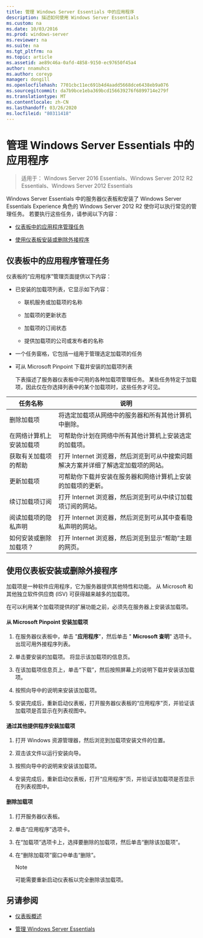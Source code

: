 ```yaml
---
title: 管理 Windows Server Essentials 中的应用程序
description: 描述如何使用 Windows Server Essentials
ms.custom: na
ms.date: 10/03/2016
ms.prod: windows-server
ms.reviewer: na
ms.suite: na
ms.tgt_pltfrm: na
ms.topic: article
ms.assetid: ae89c46a-0afd-4858-9150-ec97650f45a4
author: nnamuhcs
ms.author: coreyp
manager: dongill
ms.openlocfilehash: 7701cbc11ec691b4d4aadd5668dce6438eb9a076
ms.sourcegitcommit: da7b9bce1eba369bcd156639276f6899714e279f
ms.translationtype: MT
ms.contentlocale: zh-CN
ms.lasthandoff: 03/26/2020
ms.locfileid: "80311418"
---
```

# <a name="manage-applications-in-windows-server-essentials"></a>管理 Windows Server Essentials 中的应用程序

>适用于： Windows Server 2016 Essentials、Windows Server 2012 R2 Essentials、Windows Server 2012 Essentials
 
 Windows Server Essentials 中的服务器仪表板和安装了 Windows Server Essentials Experience 角色的 Windows Server 2012 R2 使你可以执行常见的管理任务。 若要执行这些任务，请参阅以下内容：  
  
-   [仪表板中的应用程序管理任务](Manage-Applications-in-Windows-Server-Essentials.md#BKMK_1)  
  
-   [使用仪表板安装或删除外接程序](Manage-Applications-in-Windows-Server-Essentials.md#BKMK_2)  
  
##  <a name="application-management-tasks-in-the-dashboard"></a><a name="BKMK_1"></a>仪表板中的应用程序管理任务  
 仪表板的“应用程序”管理页面提供以下内容：  
  
- 已安装的加载项列表，它显示如下内容：  
  
  -   联机服务或加载项的名称  
  
  -   加载项的更新状态  
  
  -   加载项的订阅状态  
  
  -   提供加载项的公司或发布者的名称  
  
- 一个任务窗格，它包括一组用于管理选定加载项的任务  
  
- 可从 Microsoft Pinpoint 下载并安装的加载项列表  
  
  下表描述了服务器仪表板中可用的各种加载项管理任务。 某些任务特定于加载项，因此仅在你选择列表中的某个加载项时，这些任务才可见。  
  
|任务名称|说明|  
|---------------|-----------------|  
|删除加载项|将选定加载项从网络中的服务器和所有其他计算机中删除。|  
|在网络计算机上安装加载项|可帮助你计划在网络中所有其他计算机上安装选定的加载项。|  
|获取有关加载项的帮助|打开 Internet 浏览器，然后浏览到可从中搜索问题解决方案并详细了解选定加载项的网站。|  
|更新加载项|可帮助你下载并安装在服务器和网络计算机上安装的加载项的更新。|  
|续订加载项订阅|打开 Internet 浏览器，然后浏览到可从中续订加载项订阅的网站。|  
|阅读加载项的隐私声明|打开 Internet 浏览器，然后浏览到可从其中查看隐私声明的网站。|  
|如何安装或删除加载项？|打开 Internet 浏览器，然后浏览到显示“帮助”主题的网页。|  
  
##  <a name="install-or-remove-add-ins-using-the-dashboard"></a><a name="BKMK_2"></a>使用仪表板安装或删除外接程序  
 加载项是一种软件应用程序，它为服务器提供其他特性和功能。 从 Microsoft 和其他独立软件供应商 (ISV) 可获得越来越多的加载项。  
  
 在可以利用某个加载项提供的扩展功能之前，必须先在服务器上安装该加载项。  
  
#### <a name="to-install-an-add-in-from-microsoft-pinpoint"></a>从 Microsoft Pinpoint 安装加载项  
  
1.  在服务器仪表板中，单击 "**应用程序**"，然后单击 " **Microsoft 查明**" 选项卡。 出现可用外接程序列表。  
  
2.  单击要安装的加载项。 将显示该加载项的信息页。  
  
3.  在该加载项信息页上，单击“下载”，然后按照屏幕上的说明下载并安装该加载项。  
  
4.  按照向导中的说明来安装该加载项。  
  
5.  安装完成后，重新启动仪表板，打开服务器仪表板的“应用程序”页，并验证该加载项是否显示在列表视图中。  
  
#### <a name="to-install-an-add-in-from-another-provider"></a>通过其他提供程序安装加载项  
  
1.  打开 Windows 资源管理器，然后浏览到加载项安装文件的位置。  
  
2.  双击该文件以运行安装向导。  
  
3.  按照向导中的说明来安装该加载项。  
  
4.  安装完成后，重新启动仪表板，打开“应用程序”页，并验证该加载项是否显示在列表视图中。  
  
#### <a name="to-remove-an-add-in"></a>删除加载项  
  
1.  打开服务器仪表板。  
  
2.  单击“应用程序”选项卡。  
  
3.  在“加载项”选项卡上，选择要删除的加载项，然后单击“删除该加载项”。  
  
4.  在“删除加载项”窗口中单击“删除”。  
  
    > [!NOTE]
    >  可能需要重新启动仪表板以完全删除该加载项。  
  
## <a name="see-also"></a>另请参阅  
  
-   [仪表板概述](Overview-of-the-Dashboard-in-Windows-Server-Essentials.md)  
  
-   [管理 Windows Server Essentials](Manage-Windows-Server-Essentials.md)
